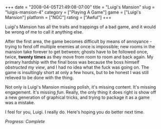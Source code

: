 +++
date = "2008-04-05T21:49:08-07:00"
title = "Luigi's Mansion"
slug = "luigis-mansion-4"
category = ["Playing A Game"]
game = ["Luigi's Mansion"]
platform = ["NGC"]
rating = ["Awful"]
+++

Luigi's Mansion has all the traits and trappings of a bad game, and it would be wrong of me to call it anything else.

After the first area, the game becomes difficult by means of annoyance - trying to fend off multiple enemies at once is impossible; new rooms in the mansion take forever to get between; ghosts have to be followed once, twice, <b>twenty times</b> as they move from room to room and back again.  My primary hardship with the final boss was because the boss himself <i>obstructed my view</i>, and I had no idea what the fuck was going on.  The game is insultingly short at only a few hours, but to be honest I was still relieved to be done with the thing.

Not only is Luigi's Mansion missing polish, it's missing content.  It's missing engagement.  It's missing <i>fun</i>.  Really, the only thing it does right is show off a new generation of graphical tricks, and trying to package it as a game was a mistake.

I feel for you, Luigi.  I really do.  Here's hoping you do better next time.

<i>Progress: Complete</i>